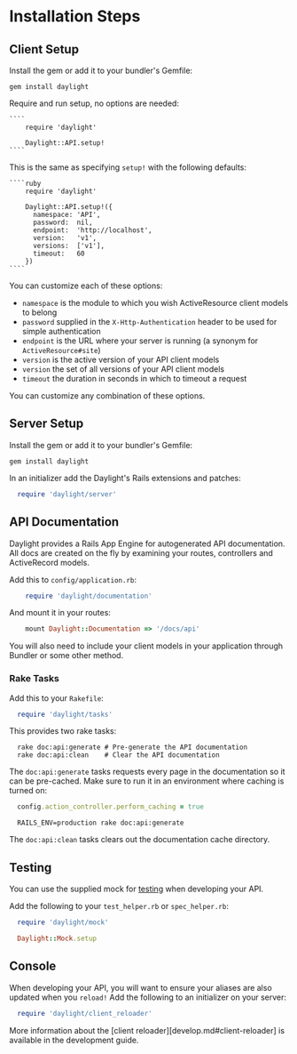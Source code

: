 # Installation Steps

## Client Setup

Install the gem or add it to your bundler's Gemfile:

    gem install daylight

Require and run setup, no options are needed:

    ````
        require 'daylight'

        Daylight::API.setup!
    ````

This is the same as specifying `setup!` with the following defaults:

    ````ruby
        require 'daylight'

        Daylight::API.setup!({
          namespace: 'API',
          password:  nil,
          endpoint:  'http://localhost',
          version:   'v1',
          versions:  ['v1'],
          timeout:   60
        })
    ````

You can customize each of these options:
* `namespace` is the module to which you wish ActiveResource client models to belong
* `password` supplied in the `X-Http-Authentication` header to be used for simple authentication
* `endpoint` is the URL where your server is running (a synonym for `ActiveResource#site`)
* `version` is the active version of your API client models
* `version` the set of all versions of your API client models
* `timeout` the duration in seconds in which to timeout a request

You can customize any combination of these options.

## Server Setup

Install the gem or add it to your bundler's Gemfile:

    gem install daylight

In an initializer add the Daylight's Rails extensions and patches:

  ````ruby
    require 'daylight/server'
  ````

## API Documentation

Daylight provides a Rails App Engine for autogenerated API documentation. All
docs are created on the fly by examining your routes, controllers and
ActiveRecord models.

Add this to `config/application.rb`:

  ````ruby
      require 'daylight/documentation'
  ````

And mount it in your routes:

  ````ruby
      mount Daylight::Documentation => '/docs/api'
  ````

You will also need to include your client models in your application through
Bundler or some other method.

### Rake Tasks

Add this to your `Rakefile`:

  ```ruby
    require 'daylight/tasks'
  ```

This provides two rake tasks:

  ````
    rake doc:api:generate # Pre-generate the API documentation
    rake doc:api:clean    # Clear the API documentation
  ````

The `doc:api:generate` tasks requests every page in the documentation so it can
be pre-cached.  Make sure to run it in an environment where caching is turned
on:

  ````ruby
    config.action_controller.perform_caching = true
  ````

  ````
    RAILS_ENV=production rake doc:api:generate
  ````

The `doc:api:clean` tasks clears out the documentation cache directory.


## Testing

You can use the supplied mock for [testing](testing.md) when developing your
API.

Add the following to your `test_helper.rb` or `spec_helper.rb`:

  ````ruby
    require 'daylight/mock'

    Daylight::Mock.setup
  ````

## Console

When developing your API, you will want to ensure your aliases are also updated
when you `reload!` Add the following to an initializer on your server:

  ````ruby
    require 'daylight/client_reloader'
  ````

More information about the [client reloader][develop.md#client-reloader] is
available in the development guide.
